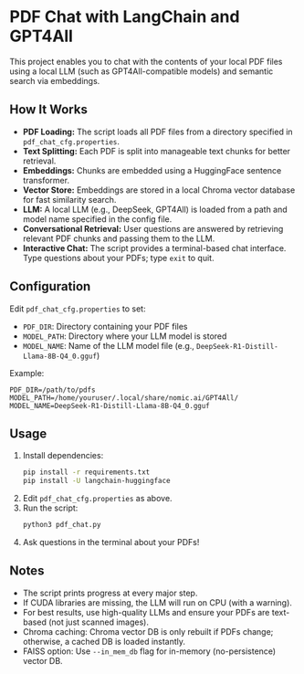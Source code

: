 # PDF Chat with LangChain and GPT4All

This project enables you to chat with the contents of your local PDF files using a local LLM (such as GPT4All-compatible models) and semantic search via embeddings.

## How It Works
- **PDF Loading:** The script loads all PDF files from a directory specified in `pdf_chat_cfg.properties`.
- **Text Splitting:** Each PDF is split into manageable text chunks for better retrieval.
- **Embeddings:** Chunks are embedded using a HuggingFace sentence transformer.
- **Vector Store:** Embeddings are stored in a local Chroma vector database for fast similarity search.
- **LLM:** A local LLM (e.g., DeepSeek, GPT4All) is loaded from a path and model name specified in the config file.
- **Conversational Retrieval:** User questions are answered by retrieving relevant PDF chunks and passing them to the LLM.
- **Interactive Chat:** The script provides a terminal-based chat interface. Type questions about your PDFs; type `exit` to quit.

## Configuration
Edit `pdf_chat_cfg.properties` to set:
- `PDF_DIR`: Directory containing your PDF files
- `MODEL_PATH`: Directory where your LLM model is stored
- `MODEL_NAME`: Name of the LLM model file (e.g., `DeepSeek-R1-Distill-Llama-8B-Q4_0.gguf`)

Example:
```
PDF_DIR=/path/to/pdfs
MODEL_PATH=/home/youruser/.local/share/nomic.ai/GPT4All/
MODEL_NAME=DeepSeek-R1-Distill-Llama-8B-Q4_0.gguf
```

## Usage
1. Install dependencies:
   ```bash
   pip install -r requirements.txt
   pip install -U langchain-huggingface
   ```
2. Edit `pdf_chat_cfg.properties` as above.
3. Run the script:
   ```bash
   python3 pdf_chat.py
   ```
4. Ask questions in the terminal about your PDFs!

## Notes
- The script prints progress at every major step.
- If CUDA libraries are missing, the LLM will run on CPU (with a warning).
- For best results, use high-quality LLMs and ensure your PDFs are text-based (not just scanned images).
- Chroma caching: Chroma vector DB is only rebuilt if PDFs change; otherwise, a cached DB is loaded instantly.
- FAISS option: Use `--in_mem_db` flag for in-memory (no-persistence) vector DB.
